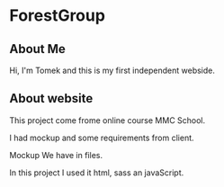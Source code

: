 # ForestGroup

## About Me

Hi, I'm Tomek and this is my first independent webside.

## About website

This project come frome online course MMC School.

I had mockup and some requirements from client.

Mockup We have in files.

In this project I used it html, sass an javaScript.




